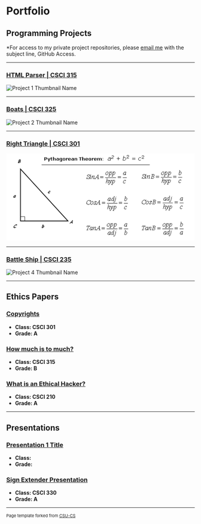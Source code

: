 Portfolio
=========

Programming Projects
--------------------

*For access to my private project repositories, please [email me](mailto:example@csustudent.net?subject=GitHub%20Access) with the subject line, GitHub Access.

---
### [HTML Parser | CSCI 315](project1)

![Project 1 Thumbnail Name](images/dummy_thumbnail.jpg)

---
### [ Boats | CSCI 325](project2)

![Project 2 Thumbnail Name](images/dummy_thumbnail.jpg)

---
### [Right Triangle | CSCI 301](project3)

![Project 3 Thumbnail Name](images/right-triangle-formulas.gif)

---
### [Battle Ship | CSCI 235](project4)

![Project 4 Thumbnail Name](Battleship.jfif)

---

Ethics Papers
-------------

### [Copyrights](/pdf/survey_ethics_paper.pdf)

-   **Class: CSCI 301**  
-   **Grade: A**  

### [How much is to much?](/pdf/Ethics_315.pdf)

-   **Class: CSCI 315** 
-   **Grade: B**

### [What is an Ethical Hacker?](/pdf/RoboticsEthicsPaper.pdf)

-   **Class: CSCI 210** 
-   **Grade: A**

---

Presentations
-------------

### [Presentation 1 Title](/pdf/sample_presentation.pdf)

- **Class:** 
- **Grade:**


### [Sign Extender Presentation](/pdf/Sign_Extender2020.pdf)

- **Class: CSCI 330** 
- **Grade: A**

---

<p style="font-size:11px">Page template forked from <a href="https://github.com/csu-cs/csci-portfolio">CSU-CS</a></p>
<!-- Remove above link if you don't want to attributive -->
